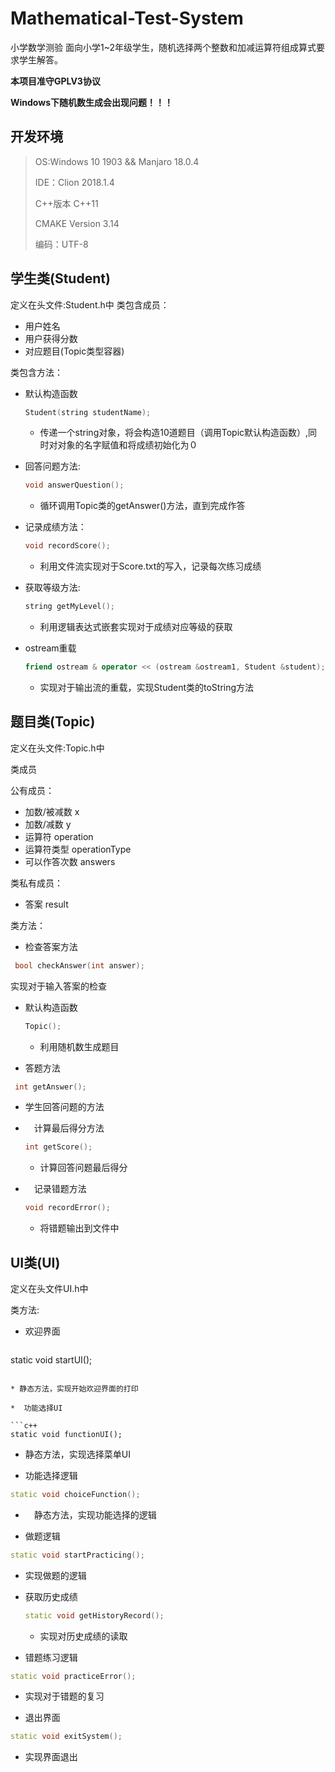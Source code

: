 # Mathematical-Test-System
小学数学测验 面向小学1~2年级学生，随机选择两个整数和加减运算符组成算式要求学生解答。


**本项目准守GPLV3协议**


**Windows下随机数生成会出现问题！！！**


##  开发环境
>  OS:Windows 10 1903 && Manjaro 18.0.4
>
>  IDE：Clion 2018.1.4
>
>  C++版本 C++11
>
>  CMAKE Version 3.14
>
>  编码：UTF-8

##  学生类(Student)
定义在头文件:Student.h中
类包含成员：
*  用户姓名
*  用户获得分数
*  对应题目(Topic类型容器)

类包含方法：
*  默认构造函数
    
    ```c++
    Student(string studentName);
   ```
   
   *  传递一个string对象，将会构造10道题目（调用Topic默认构造函数）,同时对对象的名字赋值和将成绩初始化为０
   
*  回答问题方法:
    
    ```c++
    void answerQuestion();
    ```
    
    *  循环调用Topic类的getAnswer()方法，直到完成作答
    
*  记录成绩方法：
    
    ```c++
    void recordScore();
    ```
    
    *  利用文件流实现对于Score.txt的写入，记录每次练习成绩
    
*  获取等级方法:
    
    ```c++
    string getMyLevel();
    ```
    
    *  利用逻辑表达式嵌套实现对于成绩对应等级的获取
    
*  ostream重载
    
    ```c++
    friend ostream & operator << (ostream &ostream1, Student &student);
    ```
    
    *  实现对于输出流的重载，实现Student类的toString方法
##  题目类(Topic)
定义在头文件:Topic.h中

类成员

公有成员：
*  加数/被减数 x
*  加数/减数 y
*  运算符 operation
*  运算符类型 operationType
*  可以作答次数 answers

类私有成员：
*  答案 result

类方法：

*  检查答案方法

  ```c++
   bool checkAnswer(int answer);
  ```

  实现对于输入答案的检查

* 默认构造函数

  ```c++
  Topic();
  ```

  *   利用随机数生成题目

*  答题方法

  ```c++
   int getAnswer();
  ```

  *  学生回答问题的方法

* 　计算最后得分方法

  ```c++
  int getScore();
  ```

  * 计算回答问题最后得分

* 　记录错题方法

  ```c++
  void recordError();
  ```

  *  将错题输出到文件中

##  UI类(UI)

定义在头文件UI.h中

类方法:

*  欢迎界面

   ```c++
  static void startUI();
   ```

  * 静态方法，实现开始欢迎界面的打印

*  功能选择UI

  ```c++
  static void functionUI();
  ```

  *  静态方法，实现选择菜单UI

*  功能选择逻辑

  ```c++
  static void choiceFunction();
  ```

  * 　静态方法，实现功能选择的逻辑

*  做题逻辑

  ```c++
  static void startPracticing();
  ```

  *   实现做题的逻辑

* 获取历史成绩

  ```c++
  static void getHistoryRecord();
  ```

  *  实现对历史成绩的读取

*  错题练习逻辑

  ```c++
  static void practiceError();
  ```
  *  实现对于错题的复习

*  退出界面

  ```c++
  static void exitSystem();
  ```

  *   实现界面退出
